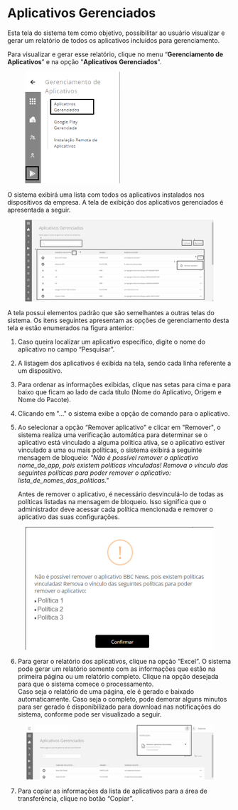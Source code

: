 # Aplicativos Gerenciados

Esta tela do sistema tem como objetivo, possibilitar ao usuário visualizar e gerar um relatório de todos os aplicativos incluídos para gerenciamento.

Para visualizar e gerar esse relatório, clique no menu “**Gerenciamento de Aplicativos**” e na opção "**Aplicativos Gerenciados**".

<figure><img src="../../../.gitbook/assets/image (1) (1) (1) (1) (1) (1) (1) (1) (1) (1) (1) (1) (1) (1) (1) (1) (1) (1) (1) (1) (1) (1) (1) (1) (1) (1) (1) (1) (1) (1) (1) (1) (1).png" alt="" width="213"><figcaption></figcaption></figure>

O sistema exibirá uma lista com todos os aplicativos instalados nos dispositivos da empresa. A tela de exibição dos aplicativos gerenciados é apresentada a seguir.

<figure><img src="../../../.gitbook/assets/image (63).png" alt="" width="563"><figcaption></figcaption></figure>

A tela possui elementos padrão que são semelhantes a outras telas do sistema. Os itens seguintes apresentam as opções de gerenciamento desta tela e estão enumerados na figura anterior:

1. Caso queira localizar um aplicativo específico, digite o nome do aplicativo no campo “Pesquisar”.
2. A listagem dos aplicativos é exibida na tela, sendo cada linha referente a um dispositivo.
3. Para ordenar as informações exibidas, clique nas setas para cima e para baixo que ficam ao lado de cada título (Nome do Aplicativo, Origem e Nome do Pacote).
4. Clicando em "..." o sistema exibe a opção de comando para o aplicativo.
5.  Ao selecionar a opção “Remover aplicativo" e clicar em "Remover", o sistema realiza uma verificação automática para determinar se o aplicativo está vinculado a alguma política ativa, se o aplicativo estiver vinculado a uma ou mais políticas, o sistema exibirá a seguinte mensagem de bloqueio: _"Não é possível remover o aplicativo nome\_do\_app, pois existem políticas vinculadas! Remova o vínculo das seguintes políticas para poder remover o aplicativo: lista\_de\_nomes\_das\_politicas."_

    Antes de remover o aplicativo, é necessário desvinculá-lo de todas as políticas listadas na mensagem de bloqueio. Isso significa que o administrador deve acessar cada política mencionada e remover o aplicativo das suas configurações.

<figure><img src="../../../.gitbook/assets/image (9) (1) (1).png" alt=""><figcaption></figcaption></figure>

6. Para gerar o relatório dos aplicativos, clique na opção “Excel”. O sistema pode gerar um relatório somente com as informações que estão na primeira página ou um relatório completo. Clique na opção desejada para que o sistema comece o processamento.\
   Caso seja o relatório de uma página, ele é gerado e baixado automaticamente. Caso seja o completo, pode demorar alguns minutos para ser gerado é disponibilizado para download nas notificações do sistema, conforme pode ser visualizado a seguir.

<figure><img src="../../../.gitbook/assets/image (146).png" alt=""><figcaption></figcaption></figure>

7. Para copiar as informações da lista de aplicativos para a área de transferência, clique no botão “Copiar”.
